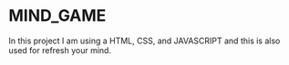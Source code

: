 # MIND_GAME
In this project I am using a HTML, CSS, and JAVASCRIPT and this is also used for refresh your mind.
